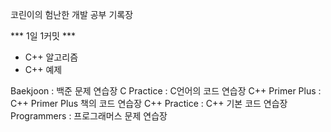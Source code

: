 코린이의 험난한 개발 공부 기록장

*** 1일 1커밋 ***
- C++ 알고리즘
- C++ 예제

Baekjoon : 백준 문제 연습장
C Practice : C언어의 코드 연습장
C++ Primer Plus : C++ Primer Plus 책의 코드 연습장
C++ Practice : C++ 기본 코드 연습장
Programmers : 프로그래머스 문제 연습장

